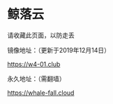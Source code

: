 # 鲸落云

请收藏此页面，以防走丢

镜像地址：（更新于2019年12月14日）

https://w4-01.club

永久地址：（需翻墙）

https://whale-fall.cloud
